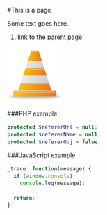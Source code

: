 #This is a page

Some text goes here.

1. [link to the parent page](../index.md)

![test image](../images/not_available.png?raw=true)

###PHP example
````php
protected $refererUrl = null;
protected $refererName = null;
protected $refererObj = false;
````
###JavaScript example
````javascript
_trace: function(message) {
  if (window.console)
    console.log(message);
  
  return;
}
````
